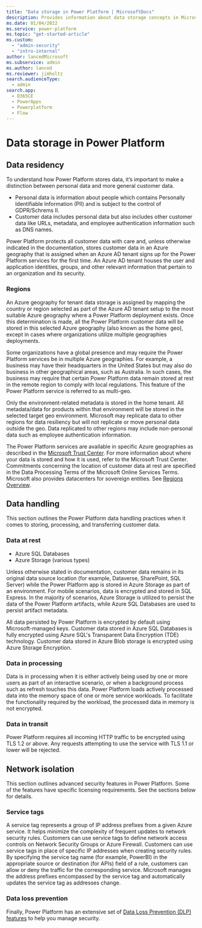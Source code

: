 ```yaml
---
title: "Data storage in Power Platform | MicrosoftDocs"
description: Provides information about data storage concepts in Microsoft Dataverse.
ms.date: 01/04/2022
ms.service: power-platform
ms.topic: "get-started-article"
ms.custom: 
  - "admin-security"
  - "intro-internal"
author: lancedMicrosoft
ms.subservice: admin
ms.author: lanced
ms.reviewer: jimholtz
search.audienceType: 
  - admin
search.app:
  - D365CE
  - PowerApps
  - Powerplatform
  - Flow
---
```

# Data storage in Power Platform

## Data residency

To understand how Power Platform stores data, it’s important to make a distinction between personal data and more general customer data.

- Personal data is information about people which contains Personally Identifiable Information (PII) and is subject to the control of GDPR/Schrems II.  
- Customer data includes personal data but also includes other customer data like URLs, metadata, and employee authentication information such as DNS names.

Power Platform protects all customer data with care and, unless otherwise indicated in the documentation, stores customer data in an Azure geography that is assigned when an Azure AD tenant signs up for the Power Platform services for the first time. An Azure AD tenant houses the user and application identities, groups, and other relevant information that pertain to an organization and its security.

### Regions

An Azure geography for tenant data storage is assigned by mapping the country or region selected as part of the Azure AD tenant setup to the most suitable Azure geography where a Power Platform deployment exists. Once this determination is made, all the Power Platform customer data will be stored in this selected Azure geography (also known as the home geo), except in cases where organizations utilize multiple geographies deployments.


Some organizations have a global presence and may require the Power Platform services be in multiple Azure geographies. For example, a business may have their headquarters in the United States but may also do business in other geographical areas, such as Australia. In such cases, the business may require that certain Power Platform data remain stored at rest in the remote region to comply with local regulations. This feature of the Power Platform service is referred to as multi-geo.

Only the environment-related metadata is stored in the home tenant. All metadata/data for products within that environment will be stored in the selected target geo environment. Microsoft may replicate data to other regions for data resiliency but will not replicate or move personal data outside the geo. Data replicated to other regions may include non-personal data such as employee authentication information.

The Power Platform services are available in specific Azure geographies as described in the [Microsoft Trust Center](https://www.microsoft.com/trustcenter). For more information about where your data is stored and how it is used, refer to the Microsoft Trust Center. Commitments concerning the location of customer data at rest are specified in the Data Processing Terms of the Microsoft Online Services Terms. Microsoft also provides datacenters for sovereign entities. See [Regions Overview](../regions-overview.md). 

## Data handling

This section outlines the Power Platform data handling practices when it comes to storing, processing, and transferring customer data.

### Data at rest

- Azure SQL Databases
- Azure Storage (various types)

Unless otherwise stated in documentation, customer data remains in its original data source location (for example, Dataverse, SharePoint, SQL Server) while the Power Platform app is stored in Azure Storage as part of an environment. For mobile scenarios, data is encrypted and stored in SQL Express. In the majority of scenarios, Azure Storage is utilized to persist the data of the Power Platform artifacts, while Azure SQL Databases are used to persist artifact metadata.

All data persisted by Power Platform is encrypted by default using Microsoft-managed keys. Customer data stored in Azure SQL Databases is fully encrypted using Azure SQL's Transparent Data Encryption (TDE) technology. Customer data stored in Azure Blob storage is encrypted using Azure Storage Encryption. 

### Data in processing

Data is in processing when it is either actively being used by one or more users as part of an interactive scenario, or when a background process such as refresh touches this data. Power Platform loads actively processed data into the memory space of one or more service workloads. To facilitate the functionality required by the workload, the processed data in memory is not encrypted.

### Data in transit

Power Platform requires all incoming HTTP traffic to be encrypted using TLS 1.2 or above. Any requests attempting to use the service with TLS 1.1 or lower will be rejected.

## Network isolation

This section outlines advanced security features in Power Platform. Some of the features have specific licensing requirements. See the sections below for details.

### Service tags

A service tag represents a group of IP address prefixes from a given Azure service. It helps minimize the complexity of frequent updates to network security rules. Customers can use service tags to define network access controls on Network Security Groups or Azure Firewall. Customers can use service tags in place of specific IP addresses when creating security rules. By specifying the service tag name (for example, PowerBI) in the appropriate source or destination (for APIs) field of a rule, customers can allow or deny the traffic for the corresponding service. Microsoft manages the address prefixes encompassed by the service tag and automatically updates the service tag as addresses change.

### Data loss prevention

Finally, Power Platform has an extensive set of [Data Loss Prevention (DLP) features](../prevent-data-loss.md) to help you manage security.  


